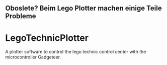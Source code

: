 ## Oboslete? Beim Lego Plotter machen einige Teile Probleme

# LegoTechnicPlotter
A plotter software to control the lego technic control center with the microcontroller Gadgeteer.
